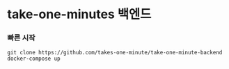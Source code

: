 # take-one-minutes 백엔드

### 빠른 시작
```shell
git clone https://github.com/takes-one-minute/take-one-minute-backend
docker-compose up
```
